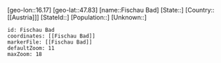 ﻿---
location: [47.83,16.17]
mapzoom: [7,12] 
mapmarker: city 
type: City
tags:
- geo/City


SpocWebEntityId: 30174
isDeleted: false
confidential: public

---
[geo-lon::16.17]
[geo-lat::47.83]
[name::Fischau Bad]
[State::]
[Country::[[Austria]]]
[StateId::]
[Population::]
[Unknown::]


```leaflet
id: Fischau Bad
coordinates: [[Fischau Bad]]
markerFile: [[Fischau Bad]]
defaultZoom: 11 
maxZoom: 18
```
